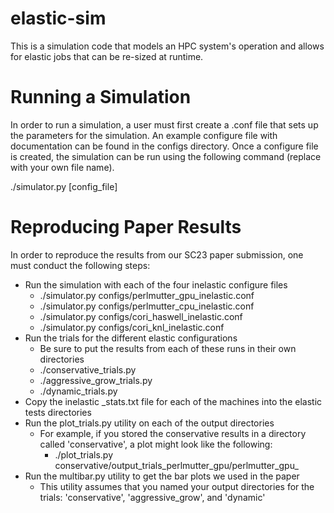 # elastic-sim
This is a simulation code that models an HPC system's operation and allows for elastic jobs that can be re-sized at runtime.

# Running a Simulation
In order to run a simulation, a user must first create a .conf file that sets up the parameters for the simulation.  An example configure file with documentation can be found in the configs directory.  Once a configure file is created, the simulation can be run using the following command (replace with your own file name).

./simulator.py [config_file]

# Reproducing Paper Results

In order to reproduce the results from our SC23 paper submission, one must conduct the following steps:
* Run the simulation with each of the four inelastic configure files
  * ./simulator.py configs/perlmutter_gpu_inelastic.conf
  * ./simulator.py configs/perlmutter_cpu_inelastic.conf
  * ./simulator.py configs/cori_haswell_inelastic.conf
  * ./simulator.py configs/cori_knl_inelastic.conf
* Run the trials for the different elastic configurations
  * Be sure to put the results from each of these runs in their own directories
  * ./conservative_trials.py
  * ./aggressive_grow_trials.py
  * ./dynamic_trials.py
* Copy the inelastic _stats.txt file for each of the machines into the elastic tests directories
* Run the plot_trials.py utility on each of the output directories
  * For example, if you stored the conservative results in a directory called 'conservative', a plot might look like the following:
    * ./plot_trials.py conservative/output_trials_perlmutter_gpu/perlmutter_gpu_
* Run the multibar.py utility to get the bar plots we used in the paper
  * This utility assumes that you named your output directories for the trials: 'conservative', 'aggressive_grow', and 'dynamic'
